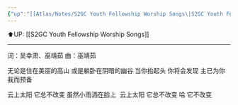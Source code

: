 ```yaml
---
{"up":"[[Atlas/Notes/S2GC Youth Fellowship Worship Songs\|S2GC Youth Fellowship Worship Songs]]","dg-publish":true,"permalink":"/atlas/notes/yf-hymn-song-123/","dgPassFrontmatter":true}
---
```


⬆️UP: [[S2GC Youth Fellowship Worship Songs]]

---

词：吴幸肃、巫靖茹
曲：巫靖茹

无论是住在美丽的高山
或是躺卧在阴暗的幽谷
当你抬起头 你将会发现
主已为你我而预备

云上太阳 它总不改变
虽然小雨洒在脸上 
云上太阳 它总不改变
哈 它不改变